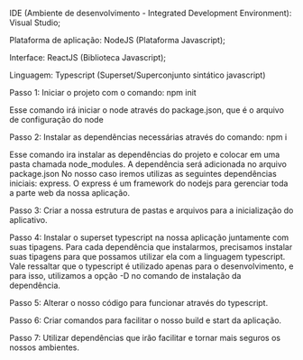 IDE (Ambiente de desenvolvimento - Integrated Development Environment):
Visual Studio;

Plataforma de aplicação:
NodeJS (Plataforma Javascript);

Interface:
ReactJS (Biblioteca Javascript);

Linguagem:
Typescript (Superset/Superconjunto sintático javascript)



Passo 1:
Iniciar o projeto com o comando: 
	npm init

Esse comando irá iniciar o node através do package.json, que é o arquivo de configuração do node

Passo 2:
Instalar as dependências necessárias através do comando:
	npm i

Esse comando ira instalar as dependências do projeto e colocar em uma pasta chamada node_modules. A dependência será adicionada no arquivo package.json
No nosso caso iremos utilizas as seguintes dependências iniciais: express.
O express é um framework do nodejs para gerenciar toda a parte web da nossa aplicação.

Passo 3:
Criar a nossa estrutura de pastas e arquivos para a inicialização do aplicativo.

Passo 4:
Instalar o superset typescript na nossa aplicação juntamente com suas tipagens.
Para cada dependência que instalarmos, precisamos instalar suas tipagens para que possamos utilizar ela com a linguagem typescript.
Vale ressaltar que o typescript é utilizado apenas para o desenvolvimento, e para isso, utilizamos a opção -D no comando de instalação da dependência.

Passo 5:
Alterar o nosso código para funcionar através do typescript.

Passo 6:
Criar comandos para facilitar o nosso build e start da aplicação.

Passo 7:
Utilizar dependências que irão facilitar e tornar mais seguros os nossos ambientes.